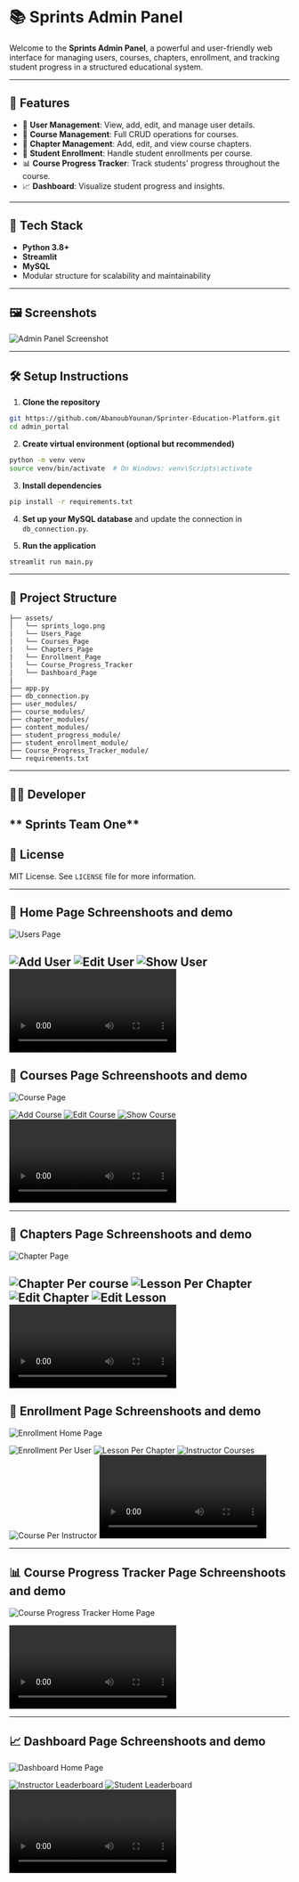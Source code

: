 
# 📚 Sprints Admin Panel

Welcome to the **Sprints Admin Panel**, a powerful and user-friendly web interface for managing users, courses, chapters, enrollment, and tracking student progress in a structured educational system.

---

## 🚀 Features

- 👤 **User Management**: View, add, edit, and manage user details.
- 📘 **Course Management**: Full CRUD operations for courses.
- 📂 **Chapter Management**: Add, edit, and view course chapters.
- 📝 **Student Enrollment**: Handle student enrollments per course.
- 📊 **Course Progress Tracker**: Track students' progress throughout the course.
- 📈 **Dashboard**: Visualize student progress and insights.

---

## 🧰 Tech Stack

- **Python 3.8+**
- **Streamlit**
- **MySQL**
- Modular structure for scalability and maintainability

---

## 🖼️ Screenshots

![Admin Panel Screenshot](assets/sprints_logo.png)

---

## 🛠️ Setup Instructions

1. **Clone the repository**

```bash
git https://github.com/AbanoubYounan/Sprinter-Education-Platform.git
cd admin_portal
```

2. **Create virtual environment (optional but recommended)**

```bash
python -m venv venv
source venv/bin/activate  # On Windows: venv\Scripts\activate
```

3. **Install dependencies**

```bash
pip install -r requirements.txt
```

4. **Set up your MySQL database** and update the connection in `db_connection.py`.

5. **Run the application**

```bash
streamlit run main.py
```

---

## 🧱 Project Structure

```
├── assets/
│   └── sprints_logo.png
|   └── Users_Page
|   └── Courses_Page
|   └── Chapters_Page
|   └── Enrollment_Page
|   └── Course_Progress_Tracker
|   └── Dashboard_Page
|
├── app.py
├── db_connection.py
├── user_modules/
├── course_modules/
├── chapter_modules/
├── content_modules/
├── student_progress_module/
├── student_enrollment_module/
├── Course_Progress_Tracker_module/
└── requirements.txt
```

---

## 👨‍💻 Developer
** Sprints Team One**
---
## 📄 License
MIT License. See `LICENSE` file for more information.

---
## 👤 Home Page Schreenshoots and demo
![Users Page](assets\Users_Page\Users_Home_Page.png)

![Add User](assets\Users_Page\Add_User.png) 
![Edit User](assets\Users_Page\Edit_User.png) 
![Show User](assets\Users_Page\Show_User.png) 
![Watch User Demo Video](assets\Users_Page\User_Page_Demo.mp4) 
---
## 📘 Courses Page Schreenshoots and demo

![Course Page](assets\Courses_Page\Course_Home_Page.png)

![Add Course](assets\Courses_Page\Add_Course.png) 
![Edit Course](assets\Courses_Page\Edit_Course.png) 
![Show Course](assets\Courses_Page\Show_Course.png) 
![Watch Course Demo Video](assets\Courses_Page\Course_Page_Demo.mp4) 

---
## 📂 Chapters Page Schreenshoots and demo

![Chapter Page](assets/Chapters_Page/Chapters_Home_Page.png)

![Chapter Per course](assets\Chapters_Page\Chapter_Per_Course.png) 
![Lesson Per Chapter](assets\Chapters_Page\Lessons_Per_Chapter.png) 
![Edit Chapter](assets\Chapters_Page\Edit_Chapter.png) 
![Edit Lesson](assets\Chapters_Page\Edit_Content_Details.png) 
![Watch Chapter Demo Video](assets\Chapters_Page\Chapter_Page_Demo.mp4) 
---
## 📝 Enrollment Page Schreenshoots and demo

![Enrollment Home Page](assets\Enrollment_Page\Enrollment_Home_Page.png)

![Enrollment Per User](assets\Enrollment_Page\Enrollment_Per_User.png) 
![Lesson Per Chapter](assets\Chapters_Page\Lessons_Per_Chapter.png) 
![Instructor Courses](assets\Enrollment_Page\Instructor_Courses.png) 
![Course Per Instructor](assets\Enrollment_Page\Course_Per_Instructor.png) 
![Watch Chapter Enrollment Video](assets\Enrollment_Page\Enrollment_Page_Demo.mp4) 

---
## 📊 Course Progress Tracker Page Schreenshoots and demo
![Course Progress Tracker Home Page](assets\Course_Progress_Tracker\Course_Progress_Tracker_HomePage.png)

![Enrollment Course Progress Tracker](assets\Course_Progress_Tracker\Course_Progress_Tracker_Demo.mp4) 

---
## 📈 Dashboard Page Schreenshoots and demo
![Dashboard Home Page](assets\Dashboard_Page\ProgressManagementDashboard_HomePage.png)

![Instructor Leaderboard](assets\Dashboard_Page\InstructorLeaderBoard.png) 
![Student Leaderboard](assets\Dashboard_Page\StudentDashboard.png)
![Dashboard Demo Video](assets\Dashboard_Page\Dashboard_Demo_Video.mp4) 